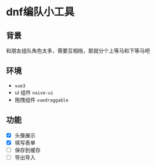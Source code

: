 # dnf编队小工具

## 背景
和朋友组队角色太多，需要互相拖，那就分个上等马和下等马吧

## 环境
- `vue3`
- ui 组件 `naive-ui`
- 拖拽组件 `vuedraggable`


## 功能
- [x] 头像展示
- [x] 填写表单
- [ ] 保存到缓存
- [ ] 导出导入
